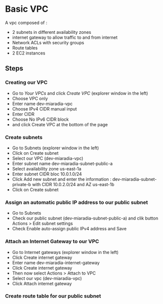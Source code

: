 # Basic VPC

A vpc composed of :

- 2 subnets in different availability zones
- internet gateway to allow traffic to and from internet
- Network ACLs with security groups
- Route tables
- 2 EC2 instances

## Steps

### Creating our VPC

- Go to *Your VPCs* and click *Create VPC* (explorer window in the left)
- Choose VPC only
- Enter name dev-miaradia-vpc
- Choose IPv4 CIDR manual input
- Enter CIDR
- Choose No IPv6 CIDR block
- and click Create VPC at the bottom of the page

### Create subnets

- Go to Subnets (explorer window in the left)
- Click on Create subnet
- Select our VPC (dev-miaradia-vpc)
- Enter subnet name dev-miaradia-subnet-public-a
- Select availability zone us-east-1a
- Enter subnet CIDR bloc 10.0.1.0/24
- Click Add new subnet and enter the information : dev-miaradia-subnet-private-b with CIDR 10.0.2.0/24 and AZ
  us-east-1b
- Click on Create subnet

### Assign an automatic public IP address to our public subnet

- Go to Subnets
- Check our public subnet (dev-miaradia-subnet-public-a) and clik button Actions > Edit subnet settings
- Check Enable auto-assign public IPv4 address and Save

### Attach an Internet Gateway to our VPC

- Go to Internet gateways (explorer window in the left)
- Click Create internet gateway
- Enter name dev-miaradia-internet-gateway
- Click Create internet gateway
- Then now select Actions > Attach to VPC
- Select our vpc (dev-miaradia-vpc)
- Click Attach internet gateway

### Create route table for our public subnet

